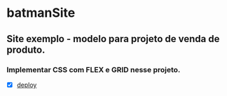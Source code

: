 # batmanSite

## Site exemplo  - modelo para projeto  de venda de produto.

### Implementar CSS com FLEX e GRID nesse projeto.

- [X] <a href="">deploy</a>
